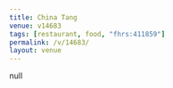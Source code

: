 ```yaml
---
title: China Tang
venue: v14683
tags: [restaurant, food, "fhrs:411859"]
permalink: /v/14683/
layout: venue
---
```

null